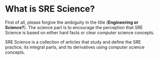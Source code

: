 # What is SRE Science?
First of all, please forgive the ambiguity in the title (**Engineering or Science?**). The science part is to encourage the perception that SRE Science is based on either hard facts or clear computer science concepts.

SRE Science is a collection of articles that study and define the SRE practice, its integral parts, and its derivatives using computer science concepts.
